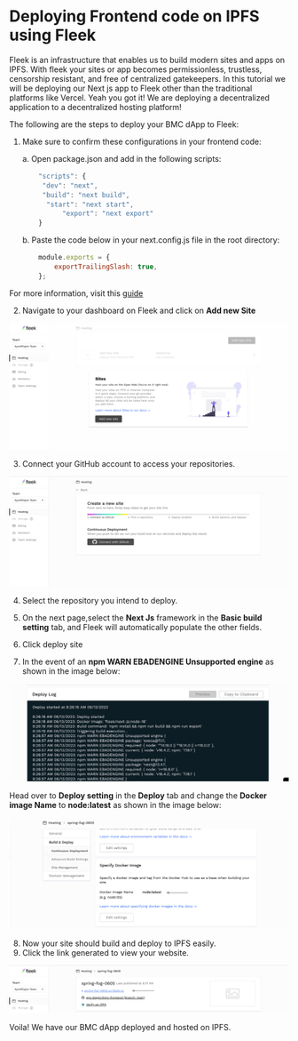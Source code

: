 # Deploying Frontend code on IPFS using Fleek <a id="deploying-bmc-frontend-to-ipfs-using-fleek"></a>

Fleek is an infrastructure that enables us to build modern sites and apps on IPFS. With fleek your sites or app becomes permissionless, trustless, censorship resistant, and free of centralized gatekeepers. In this tutorial we will be deploying our Next js app to Fleek other than the traditional platforms like Vercel. 
Yeah you got it! We are deploying a decentralized application to a decentralized hosting platform! 

The following are the steps to deploy your BMC dApp to Fleek:

1. Make sure to confirm these configurations in your frontend code: 

    a. Open package.json and add in the following scripts:

    ```js
		"scripts": {
   		 "dev": "next",
   		 "build": "next build",
		  "start": "next start",
    		  "export": "next export"  
		}
	```
	b. Paste the code below in your next.config.js file in the root directory:

	```js
		module.exports = {
  			exportTrailingSlash: true,
		};
	```
For more information, visit this [guide](https://blog.fleek.co/posts/fleek-nextJS)

2. Navigate to your dashboard on Fleek and click on **Add new Site**

![](./images/fleek-addsite.png)

3. Connect your GitHub account to access your repositories.

![](./images/fleek-cg.png)

4. Select the repository you intend to deploy.

5. On the next page,select the **Next Js** framework  in the **Basic build setting** tab, and Fleek will automatically populate the other fields. 
6. Click deploy site 
7. In the event of an **npm WARN EBADENGINE Unsupported engine** as shown in the image below:

![](./images/fleek-err.png)


Head over to **Deploy setting** in the **Deploy** tab and change the **Docker image Name** to **node:latest** as shown in the image below:

![](./images/fleek-err-fix.png)

8. Now your site should build and deploy to IPFS easily.
9. Click the link generated to view your website. 

![](./images/fleek-site-url.png)

Voila! We have our BMC dApp deployed and hosted on IPFS.
